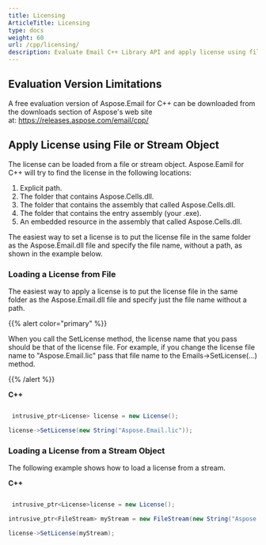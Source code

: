 ```yaml
---
title: Licensing
ArticleTitle: Licensing
type: docs
weight: 60
url: /cpp/licensing/
description: Evaluate Email C++ Library API and apply license using file or stream object.
---
```


## **Evaluation Version Limitations**
A free evaluation version of Aspose.Email for C++ can be downloaded from the downloads section of Aspose's web site at: https://releases.aspose.com/email/cpp/

## **Apply License using File or Stream Object**
The license can be loaded from a file or stream object. Aspose.Eamil for C++ will try to find the license in the following locations:

1. Explicit path.
1. The folder that contains Aspose.Cells.dll.
1. The folder that contains the assembly that called Aspose.Cells.dll.
1. The folder that contains the entry assembly (your .exe).
1. An embedded resource in the assembly that called Aspose.Cells.dll.

The easiest way to set a license is to put the license file in the same folder as the Aspose.Email.dll file and specify the file name, without a path, as shown in the example below.
### **Loading a License from File**
The easiest way to apply a license is to put the license file in the same folder as the Aspose.Email.dll file and specify just the file name without a path.

{{% alert color="primary" %}} 

When you call the SetLicense method, the license name that you pass should be that of the license file. For example, if you change the license file name to "Aspose.Email.lic" pass that file name to the Emails->SetLicense(…) method.

{{% /alert %}} 

**C++**

``` cs

 intrusive_ptr<License> license = new License();

license->SetLicense(new String("Aspose.Email.lic"));

```
### **Loading a License from a Stream Object**
The following example shows how to load a license from a stream.

**C++**

``` cs

 intrusive_ptr<License>license = new License();

intrusive_ptr<FileStream> myStream = new FileStream(new String("Aspose.Email.lic"), FileMode_Open);

license->SetLicense(myStream);

```
